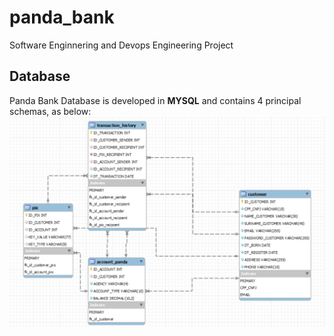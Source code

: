 # panda_bank
Software Enginnering and Devops Engineering Project

## Database

Panda Bank Database is developed in **MYSQL** and contains 4 principal schemas, as below:
![DRE - Panda Schemas](https://github.com/SarahRafaela/panda_bank/blob/database/DRE_panda_bank.png)
